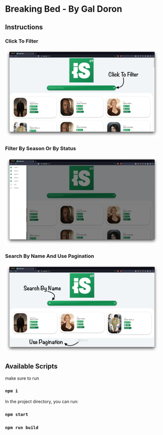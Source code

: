 # Breaking Bed - By Gal Doron

## Instructions

### Click To Filter
![click](./ClickToFilter.png)

### Filter By Season Or By Status
![filter](./DrawerOpen.png)

### Search By Name And Use Pagination
![filter](./SearchByNameAndPagination.png)

## Available Scripts

make sure to run

### `npm i`

In the project directory, you can run:

### `npm start`

### `npm run build`

